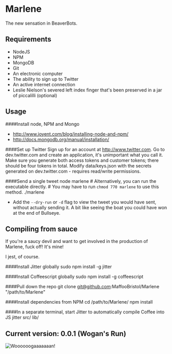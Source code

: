 Marlene
=======
The new sensation in BeaverBots.

Requirements
-----
* NodeJS
* NPM
* MongoDB
* Git
* An electronic computer
* The ability to sign up to Twitter
* An active internet connection
* Leslie Nielson's severed left index finger that's been preserved in a jar of piccalilli (optional)

Usage
-----
####Install node, NPM and Mongo
* http://www.joyent.com/blog/installing-node-and-npm/
* http://docs.mongodb.org/manual/installation/

####Set up Twitter
Sign up for an account at http://www.twitter.com. Go to dev.twitter.com and create an application, it's unimportant what you call it. Make sure you generate both access tokens and customer tokens; there should be four tokens in total.
Modify data/keys.json with the secrets generated on dev.twitter.com - requires read/write permissions.

####Send a single tweet
    node marlene
    # Alternatively, you can run the executable directly.
    # You may have to run `chmod 770 marlene` to use this method.
    ./marlene

* Add the `--dry-run` or `-d` flag to view the tweet you would have sent, without actually sending it. A bit like seeing the boat you could have won at the end of Bullseye. 

Compiling from sauce
----
If you're a saucy devil and want to get involved in the production of Marlene, fuck off! It's mine!

I jest, of course.

####Install Jitter globally
    sudo npm install -g jitter

####Install Coffeescript globally
    sudo npm install -g coffeescript

####Pull down the repo
    git clone git@github.com:MaffooBristol/Marlene "/path/to/Marlene"

####Install dependencies from NPM
    cd /path/to/Marlene/
    npm install

####In a separate terminal, start Jitter to automatically compile Coffee into JS
    jitter src/ lib/

Current version: 0.0.1 (Wogan's Run)
----
![Woooooogaaaaaaan!](http://i.telegraph.co.uk/multimedia/archive/01450/terry-hitsout_1450974c.jpg)
